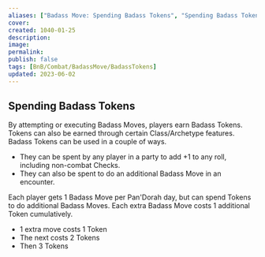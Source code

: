 ```yaml
---
aliases: ["Badass Move: Spending Badass Tokens", "Spending Badass Tokens"]
cover: 
created: 1040-01-25
description: 
image: 
permalink: 
publish: false
tags: [BnB/Combat/BadassMove/BadassTokens]
updated: 2023-06-02
---
```


## Spending Badass Tokens

By attempting or executing Badass Moves, players earn Badass Tokens. Tokens can also be earned through certain Class/Archetype features. Badass Tokens can be used in a couple of ways. 
- They can be spent by any player in a party to add +1 to any roll, including non-combat Checks. 
- They can also be spent to do an additional Badass Move in an encounter. 

Each player gets 1 Badass Move per Pan'Dorah day, but can spend Tokens to do additional Badass Moves. 
Each extra Badass Move costs 1 additional Token cumulatively. 
- 1 extra move costs 1 Token
- The next costs 2 Tokens
- Then 3 Tokens
